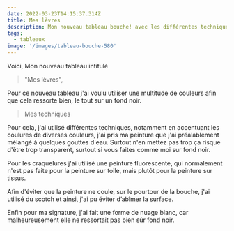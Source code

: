 ```yaml
---
date: 2022-03-23T14:15:37.314Z
title: Mes lèvres
description: Mon nouveau tableau bouche! avec les différentes techniques que j'ai utiliser.
tags:
  - tableaux
image: '/images/tableau-bouche-580'
---
```

Voici, Mon nouveau tableau intitulé

> "Mes lèvres",

Pour ce nouveau tableau j'ai voulu utiliser une multitude de couleurs afin que cela ressorte bien, le tout sur un fond noir.

> Mes techniques

Pour cela, j'ai utilisé différentes techniques, notamment en accentuant les coulures de diverses couleurs, j'ai pris ma peinture que j'ai préalablement mélangé à quelques gouttes d'eau. Surtout n'en mettez pas trop ça risque d'être trop transparent, surtout si vous faites comme moi sur fond noir.

Pour les craquelures j'ai utilisé une peinture fluorescente, qui normalement n'est pas faite pour la peinture sur toile, mais plutôt pour la peinture sur tissus.

Afin d'éviter que la peinture ne coule, sur le pourtour de la bouche, j'ai utilisé du scotch et ainsi, j'ai pu éviter d’abîmer la surface.

Enfin pour ma signature, j'ai fait une forme de nuage blanc, car malheureusement elle ne ressortait pas bien sûr fond noir.
